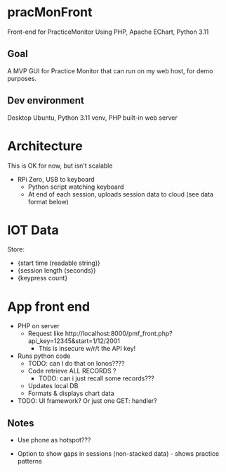 # pracMonFront
Front-end for PracticeMonitor
Using PHP, Apache EChart, Python 3.11


## Goal
A MVP GUI for Practice Monitor that can run on my web host, for demo purposes.


## Dev environment

Desktop Ubuntu, Python 3.11 venv, PHP built-in web server

# Architecture
This is OK for now, but isn't scalable

* RPi Zero, USB to keyboard
  * Python script watching keyboard
  * At end of each session, uploads session data to cloud (see data format below)

# IOT Data
Store: 
 * {start time (readable string)}
 * {session length (seconds)}
 * {keypress count}

# App front end
* PHP on server
  * Request like http://localhost:8000/pmf_front.php?api_key=12345&start=1/12/2001
    * This is insecure w/r/t the API key!
* Runs python code 
  * TODO: can I do that on Ionos????
  * Code retrieve ALL RECORDS ?
    * TODO: can i just recall some records???
  * Updates local DB
  * Formats & displays chart data
 * TODO: UI framework? Or just one GET: handler?

## Notes
 * Use phone as hotspot???

* Option to show gaps in sessions (non-stacked data) - shows practice patterns

